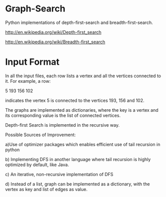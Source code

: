 Graph-Search
============

Python implementations of depth-first-search and breadth-first-search.

http://en.wikipedia.org/wiki/Depth-first_search

http://en.wikipedia.org/wiki/Breadth-first_search


Input Format
============

In all the input files, each row lists a vertex and all the vertices connected to it. For example, a row: 

5	193	156	102

indicates the vertex 5 is connected to the vertices 193, 156 and 102.





The graphs are implemented as dictionaries, where the key is a vertex and its corresponding value is the list of connected vertices. 


Depth-first Search is implemented in the recursive way. 

Possible Sources of Improvement:

a)Use of optimizer packages which enables efficient use of tail recursion in python 

b) Implementing DFS in another language where tail recursion is highly optimized by default, like Java.

c) An iterative, non-recursive implementation of DFS

d) Instead of a list, graph can be implemented as a dictionary, with the vertex as key and list of edges as value.


